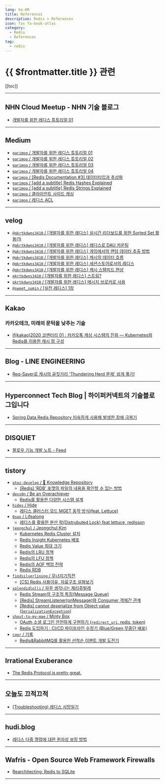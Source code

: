 ```yaml
---
lang: ko-KR
title: References
description: Redis > References
icon: fas fa-book-atlas
category:
  - Redis 
  - References
tag: 
  - redis
---
```


# {{ $frontmatter.title }} 관련

[[toc]]

---

## NHN Cloud Meetup - NHN 기술 블로그

- [개발자를 위한 레디스 튜토리얼 01](https://meetup.nhncloud.com/posts/224) <!-- TODO: 작성 (https://chanhi2000.github.io/bookshelf/meetup.nhncloud.com/224.md) -->

---

## <FontIcon icon="fa-brands fa-medium"/>Medium

- [`garimoo` / 개발자를 위한 레디스 튜토리얼 01](https://medium.com/garimoo/%EA%B0%9C%EB%B0%9C%EC%9E%90%EB%A5%BC-%EC%9C%84%ED%95%9C-%EB%A0%88%EB%94%94%EC%8A%A4-%ED%8A%9C%ED%86%A0%EB%A6%AC%EC%96%BC-01-92aaa24ca8cc)
- [`garimoo` / 개발자를 위한 레디스 튜토리얼 02](https://medium.com/garimoo/%EA%B0%9C%EB%B0%9C%EC%9E%90%EB%A5%BC-%EC%9C%84%ED%95%9C-%EB%A0%88%EB%94%94%EC%8A%A4-%ED%8A%9C%ED%86%A0%EB%A6%AC%EC%96%BC-02-f1029893e263)
- [`garimoo` / 개발자를 위한 레디스 튜토리얼 03](https://medium.com/garimoo/%EA%B0%9C%EB%B0%9C%EC%9E%90%EB%A5%BC-%EC%9C%84%ED%95%9C-%EB%A0%88%EB%94%94%EC%8A%A4-%ED%8A%9C%ED%86%A0%EB%A6%AC%EC%96%BC-03-1d5fa7ca9682)
- [`garimoo` / 개발자를 위한 레디스 튜토리얼 04](https://medium.com/garimoo/%EA%B0%9C%EB%B0%9C%EC%9E%90%EB%A5%BC-%EC%9C%84%ED%95%9C-%EB%A0%88%EB%94%94%EC%8A%A4-%ED%8A%9C%ED%86%A0%EB%A6%AC%EC%96%BC-04-17256c55493d)
- [`garimoo` / [Redis Documentation #3] 데이터타입과 추상화](https://medium.com/garimoo/redis-documentation-3-%EB%8D%B0%EC%9D%B4%ED%84%B0%ED%83%80%EC%9E%85%EA%B3%BC-%EC%B6%94%EC%83%81%ED%99%94-e86bcd15c876)
- [`garimoo` / [add a subtitle] Redis Hashes Explained](https://medium.com/garimoo/add-a-subtitle-redis-hashes-explained-1e422f3446bb)
- [`garimoo` / [add a subtitle] Redis Strings Explained](https://medium.com/garimoo/add-a-subtitle-redis-strings-explained-90f30acc27fc)
- [`garimoo` / 클라이언트 사이드 캐싱](https://medium.com/garimoo/%ED%81%B4%EB%9D%BC%EC%9D%B4%EC%96%B8%ED%8A%B8-%EC%82%AC%EC%9D%B4%EB%93%9C-%EC%BA%90%EC%8B%B1-71a3ca7727ff)
- [`garimoo` / 레디스 ACL](https://medium.com/garimoo/%EB%A0%88%EB%94%94%EC%8A%A4-acl-7dc10b1b7acb)

<!-- END: medium.com -->

---

## <FontIcon icon="iconfont icon-velog"/>velog

- [`@qkrtkdwns3410` / \[개발자를 위한 레디스\] 실시간 리더보드를 위한 Sorted Set 활용(1)](https://velog.io/@qkrtkdwns3410/%EA%B0%9C%EB%B0%9C%EC%9E%90%EB%A5%BC-%EC%9C%84%ED%95%9C-%EB%A0%88%EB%94%94%EC%8A%A4-%EC%8B%A4%EC%8B%9C%EA%B0%84-%EB%A6%AC%EB%8D%94%EB%B3%B4%EA%B7%B8%EB%A5%BC-%EC%9C%84%ED%95%9C-Sorted-Set-%ED%99%9C%EC%9A%A91)
- [`@qkrtkdwns3410` / \[개발자를 위한 레디스\] 레디스로 DAU 카운팅](https://velog.io/@qkrtkdwns3410/%EA%B0%9C%EB%B0%9C%EC%9E%90%EB%A5%BC-%EC%9C%84%ED%95%9C-%EB%A0%88%EB%94%94%EC%8A%A4-%EB%A0%88%EB%94%94%EC%8A%A4%EB%A1%9C-DAU-%EC%B9%B4%EC%9A%B4%ED%8C%85)
- [`@qkrtkdwns3410` / \[개발자를 위한 레디스\] 게임에서의 랜덤 데이터 추출 방법](https://velog.io/@qkrtkdwns3410/%EA%B0%9C%EB%B0%9C%EC%9E%90%EB%A5%BC-%EC%9C%84%ED%95%9C-%EB%A0%88%EB%94%94%EC%8A%A4-%EA%B2%8C%EC%9E%84%EC%97%90%EC%84%9C%EC%9D%98-%EB%9E%9C%EB%8D%A4-%EB%8D%B0%EC%9D%B4%ED%84%B0-%EC%B6%94%EC%B6%9C-%EB%B0%A9%EB%B2%95)
- [`@qkrtkdwns3410` / \[개발자를 위한 레디스\] 캐시의 데이터 흐름](https://velog.io/@qkrtkdwns3410/%EA%B0%9C%EB%B0%9C%EC%9E%90%EB%A5%BC-%EC%9C%84%ED%95%9C-%EB%A0%88%EB%94%94%EC%8A%A4-%EC%BA%90%EC%8B%9C%EC%9D%98-%EB%8D%B0%EC%9D%B4%ED%84%B0-%ED%9D%90%EB%A6%84)
- [`@qkrtkdwns3410` / \[개발자를 위한 레디스\] 세션스토어로서의 레디스](https://velog.io/@qkrtkdwns3410/%EA%B0%9C%EB%B0%9C%EC%9E%90%EB%A5%BC-%EC%9C%84%ED%95%9C-%EB%A0%88%EB%94%94%EC%8A%A4-%EC%84%B8%EC%85%98%EC%8A%A4%ED%86%A0%EC%96%B4%EB%A1%9C%EC%84%9C%EC%9D%98-%EB%A0%88%EB%94%94%EC%8A%A4)
- [`@qkrtkdwns3410` / \[개발자를 위한 레디스\] 캐시 스탬피드 현상](https://velog.io/@qkrtkdwns3410/%EA%B0%9C%EB%B0%9C%EC%9E%90%EB%A5%BC-%EC%9C%84%ED%95%9C-%EB%A0%88%EB%94%94%EC%8A%A4-%EC%BA%90%EC%8B%9C-%EC%8A%A4%ED%83%AC%ED%94%BC%EB%93%9C-%ED%98%84%EC%83%81)
- [`qkrtkdwns3410` / \[개발자를 위한 레디스\] 스트림?](https://velog.io/@qkrtkdwns3410/%EA%B0%9C%EB%B0%9C%EC%9E%90%EB%A5%BC-%EC%9C%84%ED%95%9C-%EB%A0%88%EB%94%94%EC%8A%A4-%EC%8A%A4%ED%8A%B8%EB%A6%BC)
- [`qkrtkdwns3410` / \[개발자를 위한 레디스\] 메시지 브로커로 사용](https://velog.io/@qkrtkdwns3410/%EA%B0%9C%EB%B0%9C%EC%9E%90%EB%A5%BC-%EC%9C%84%ED%95%9C-%EB%A0%88%EB%94%94%EC%8A%A4-%EB%A9%94%EC%8B%9C%EC%A7%80-%EB%B8%8C%EB%A1%9C%EC%BB%A4%EB%A1%9C-%EC%82%AC%EC%9A%A9)
- [`@sweet_sumin` / \[실전 레디스\] 1장](https://velog.io/@sweet_sumin/%EC%8B%A4%EC%A0%84-%EB%A0%88%EB%94%94%EC%8A%A4-1%EC%9E%A5)

<!-- END: velog -->

---

## <FontIcon icon="iconfont icon-kakao"/>Kakao

### 카카오테크, 미래의 문턱을 낮추는 기술

- [if(kakao)2020 코멘터리 01 : 카카오톡 캐싱 시스템의 진화 — Kubernetes와 Redis를 이용한 캐시 팜 구성](https://tech.kakao.com/posts/406) <!-- TODO: 작성 (https://chanhi2000.github.io/bookshelf/tech.kakao.com/406.md) -->

---

## Blog - LINE ENGINEERING

- [Req-Saver로 캐시의 골칫거리 'Thundering Herd 문제' 쉽게 풀기!](https://techblog.lycorp.co.jp/ko/req-saver-for-thundering-herd-problem-in-cache) <!-- TODO: 작성 (https://chanhi2000.github.io/bookshelf/engineering.linecorp.com/req-saver-for-thundering-herd-problem-in-cache.md) -->

---

## Hyperconnect Tech Blog | 하이퍼커넥트의 기술블로그입니다

- [Spring Data Redis Repository 미숙하게 사용해 발생한 장애 극복기](https://hyperconnect.github.io/2022/12/12/fix-increasing-memory-usage.html) <!-- TODO: 작성 (https://chanhi2000.github.io/bookshelf/hyperconnect.github.io/fix-increasing-memory-usage.md) -->

---

## DISQUIET

- [팔로우 기능 개발 노트 - Feed](https://disquiet.io/@jeong7331/makerlog/1503)

---

## tistory

- [`atoz-develop` / 💾 Knowledge Repository](https://atoz-develop.tistory.com/m/)
  - [[Redis] ‘RDB’ 포맷의 파일의 내용을 확인할 수 있는 방법](https://atoz-develop.tistory.com/m/entry/Redis-%E2%80%98RDB%E2%80%99-%ED%8F%AC%EB%A7%B7%EC%9D%98-%ED%8C%8C%EC%9D%BC%EC%9D%98-%EB%82%B4%EC%9A%A9%EC%9D%84-%ED%99%95%EC%9D%B8%ED%95%A0-%EC%88%98-%EC%9E%88%EB%8A%94-%EB%B0%A9%EB%B2%95)
  <!-- END: atoz-develop -->
- [`devs0n` / Be an Overachiever](https://devs0n.tistory.com/m/)
  - [Redis를 활용한 다양한 시스템 설계](https://devs0n.tistory.com/m/92)
  <!-- END: devs0n -->
- [`hides` / Hide](https://hides.tistory.com/m/)
  - [레디스 클러스터 모드 MGET 동작 방식(feat. Lettuce)](https://hides.tistory.com/m/1150)
  <!-- END: hides -->
- [`0soo` / Lifealong](https://0soo.tistory.com/m/)
  - [레디스를 활용한 분산 락(Distrubuted Lock) feat lettuce, redisson](https://0soo.tistory.com/m/256)
  <!-- END: 0soo -->
- [`jeongchul` / Jeongchul Kim](https://jeongchul.tistory.com/m/)
  - [Kubernetes Redis Cluster 설치](https://jeongchul.tistory.com/m/725)
  - [Redis Insight Kubernetes 배포](https://jeongchul.tistory.com/m/726)
  - [Redis Value 최대 크기](https://jeongchul.tistory.com/m/769)
  - [Redis의 LRU 정책](https://jeongchul.tistory.com/m/770)
  - [Redis의 LFU 정책](https://jeongchul.tistory.com/m/771)
  - [Redis의 AOF 백업 전략](https://jeongchul.tistory.com/m/772)
  - [Redis RDB](https://jeongchul.tistory.com/m/773)
  <!-- END: jeongchul -->
- [`findsilverlining` / 무너지기직전](https://findsilverlining.tistory.com/m/)
  - [\[CS\] Redis 사용이유, 자료구조 살펴보기](https://findsilverlining.tistory.com/m/121)
  <!-- END: findsilverlining -->
- [`splendidlolli` / 자꾸 생각나는 체리쥬빌레](https://splendidlolli.tistory.com/m/)
  - [Redis Stream의 구조적 특징(Message Queue)](https://splendidlolli.tistory.com/m/762)
  - [\[Redis\] StreamListener(onMessage)와 Consumer 객체간 관계](https://splendidlolli.tistory.com/m/775)
  - [\[Redis\] cannot deserialize from Object value (`SerializationException`)](https://splendidlolli.tistory.com/m/782)
  <!-- END: splendidlolli -->
- [`shout-to-my-mae` / Minty Box](https://shout-to-my-mae.tistory.com/m/)
  - [OAuth 소셜 로그인 안전하게 구현하기 (`redirect_uri`, redis, token)](https://shout-to-my-mae.tistory.com/m/444)
  - [Redis 도입하기 : CI/CD 파이프라인 수정기 (Blue/Green 무중단 배포)](https://shout-to-my-mae.tistory.com/m/445)
  <!-- END: shout-to-my-mae -->
- [`coor` / 기록](https://coor.tistory.com/m/)
  - [Redis&RabbitMQ를 활용한 선착순 이벤트 개발 도전기](https://coor.tistory.com/m/67)
  <!-- END: coor -->
<!-- END: tistory.com -->

---

## Irrational Exuberance

- [The Redis Protocol is pretty great.](https://lethain.com/redis-protocol/)

---

## 오늘도 끄적끄적

- [(Troubleshooting) 레디스 사망일기](https://perfectacle.github.io/2019/05/29/redis-monitoring/index.html)

---

## hudi.blog

- [레디스 다중 명령에 대한 원자성 보장 방법](https://hudi.blog/redis-atomicity/)

---

## Wafris - Open Source Web Framework Firewalls

- [Rearchitecting: Redis to SQLite](https://wafris.org/blog/rearchitecting-for-sqlite)

<!-- END: wafris.org -->

---

<TagLinks />